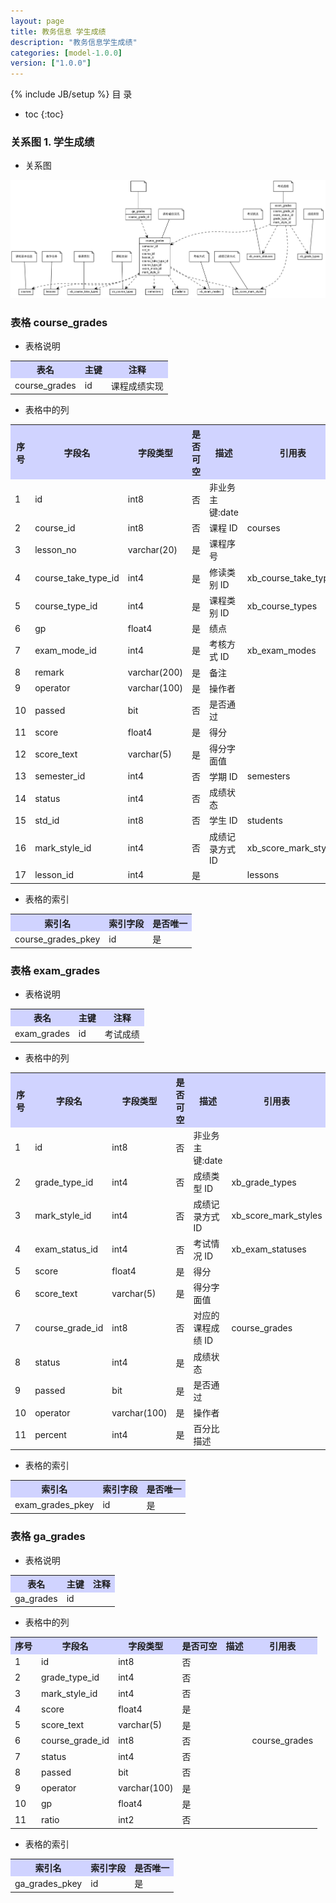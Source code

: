 ```yaml
---
layout: page
title: 教务信息 学生成绩
description: "教务信息学生成绩"
categories: [model-1.0.0]
version: ["1.0.0"]
---
```

{% include JB/setup %}
 目  录

* toc
{:toc}


### 关系图 1. 学生成绩
  * 关系图
  
![学生成绩](images/grades.png)



### 表格 course_grades

  * 表格说明

<table class="table table-bordered table-striped table-condensed">
<tr><th style="background-color:#D0D3FF">表名</th><th style="background-color:#D0D3FF">主键</th><th style="background-color:#D0D3FF">注释</th>  </tr>
<tr><td>course_grades</td><td>id</td><td>课程成绩实现</td>  </tr>
</table>

  * 表格中的列

<table class="table table-bordered table-striped table-condensed">
<tr><th style="background-color:#D0D3FF">序号</th><th style="background-color:#D0D3FF">字段名</th><th style="background-color:#D0D3FF">字段类型</th><th style="background-color:#D0D3FF">是否可空</th><th style="background-color:#D0D3FF">描述</th><th style="background-color:#D0D3FF">引用表</th>  </tr>
<tr><td>1</td><td>id</td><td>int8</td><td>否</td><td>非业务主键:date</td><td></td>  </tr>
<tr><td>2</td><td>course_id</td><td>int8</td><td>否</td><td>课程 ID</td><td>courses</td>  </tr>
<tr><td>3</td><td>lesson_no</td><td>varchar(20)</td><td>是</td><td>课程序号</td><td></td>  </tr>
<tr><td>4</td><td>course_take_type_id</td><td>int4</td><td>是</td><td>修读类别 ID</td><td>xb_course_take_types</td>  </tr>
<tr><td>5</td><td>course_type_id</td><td>int4</td><td>是</td><td>课程类别 ID</td><td>xb_course_types</td>  </tr>
<tr><td>6</td><td>gp</td><td>float4</td><td>是</td><td>绩点</td><td></td>  </tr>
<tr><td>7</td><td>exam_mode_id</td><td>int4</td><td>是</td><td>考核方式 ID</td><td>xb_exam_modes</td>  </tr>
<tr><td>8</td><td>remark</td><td>varchar(200)</td><td>是</td><td>备注</td><td></td>  </tr>
<tr><td>9</td><td>operator</td><td>varchar(100)</td><td>是</td><td>操作者</td><td></td>  </tr>
<tr><td>10</td><td>passed</td><td>bit</td><td>否</td><td>是否通过</td><td></td>  </tr>
<tr><td>11</td><td>score</td><td>float4</td><td>是</td><td>得分</td><td></td>  </tr>
<tr><td>12</td><td>score_text</td><td>varchar(5)</td><td>是</td><td>得分字面值</td><td></td>  </tr>
<tr><td>13</td><td>semester_id</td><td>int4</td><td>否</td><td>学期 ID</td><td>semesters</td>  </tr>
<tr><td>14</td><td>status</td><td>int4</td><td>否</td><td>成绩状态</td><td></td>  </tr>
<tr><td>15</td><td>std_id</td><td>int8</td><td>否</td><td>学生 ID</td><td>students</td>  </tr>
<tr><td>16</td><td>mark_style_id</td><td>int4</td><td>否</td><td>成绩记录方式 ID</td><td>xb_score_mark_styles</td>  </tr>
<tr><td>17</td><td>lesson_id</td><td>int4</td><td>是</td><td></td><td>lessons</td>  </tr>
</table>

 
  * 表格的索引

<table class="table table-bordered table-striped table-condensed">
  <tr>
<th style="background-color:#D0D3FF">索引名</th><th style="background-color:#D0D3FF">索引字段</th><th style="background-color:#D0D3FF">是否唯一</th>  </tr>
<tr><td>course_grades_pkey</td><td>id&nbsp;</td><td>是</td>  </tr>
</table>

### 表格 exam_grades

  * 表格说明

<table class="table table-bordered table-striped table-condensed">
<tr><th style="background-color:#D0D3FF">表名</th><th style="background-color:#D0D3FF">主键</th><th style="background-color:#D0D3FF">注释</th>  </tr>
<tr><td>exam_grades</td><td>id</td><td>考试成绩</td>  </tr>
</table>

  * 表格中的列

<table class="table table-bordered table-striped table-condensed">
<tr><th style="background-color:#D0D3FF">序号</th><th style="background-color:#D0D3FF">字段名</th><th style="background-color:#D0D3FF">字段类型</th><th style="background-color:#D0D3FF">是否可空</th><th style="background-color:#D0D3FF">描述</th><th style="background-color:#D0D3FF">引用表</th>  </tr>
<tr><td>1</td><td>id</td><td>int8</td><td>否</td><td>非业务主键:date</td><td></td>  </tr>
<tr><td>2</td><td>grade_type_id</td><td>int4</td><td>否</td><td>成绩类型 ID</td><td>xb_grade_types</td>  </tr>
<tr><td>3</td><td>mark_style_id</td><td>int4</td><td>否</td><td>成绩记录方式 ID</td><td>xb_score_mark_styles</td>  </tr>
<tr><td>4</td><td>exam_status_id</td><td>int4</td><td>否</td><td>考试情况 ID</td><td>xb_exam_statuses</td>  </tr>
<tr><td>5</td><td>score</td><td>float4</td><td>是</td><td>得分</td><td></td>  </tr>
<tr><td>6</td><td>score_text</td><td>varchar(5)</td><td>是</td><td>得分字面值</td><td></td>  </tr>
<tr><td>7</td><td>course_grade_id</td><td>int8</td><td>否</td><td>对应的课程成绩 ID</td><td>course_grades</td>  </tr>
<tr><td>8</td><td>status</td><td>int4</td><td>是</td><td>成绩状态</td><td></td>  </tr>
<tr><td>9</td><td>passed</td><td>bit</td><td>是</td><td>是否通过</td><td></td>  </tr>
<tr><td>10</td><td>operator</td><td>varchar(100)</td><td>是</td><td>操作者</td><td></td>  </tr>
<tr><td>11</td><td>percent</td><td>int4</td><td>是</td><td>百分比描述</td><td></td>  </tr>
</table>

 
  * 表格的索引

<table class="table table-bordered table-striped table-condensed">
  <tr>
<th style="background-color:#D0D3FF">索引名</th><th style="background-color:#D0D3FF">索引字段</th><th style="background-color:#D0D3FF">是否唯一</th>  </tr>
<tr><td>exam_grades_pkey</td><td>id&nbsp;</td><td>是</td>  </tr>
</table>

### 表格 ga_grades

  * 表格说明

<table class="table table-bordered table-striped table-condensed">
<tr><th style="background-color:#D0D3FF">表名</th><th style="background-color:#D0D3FF">主键</th><th style="background-color:#D0D3FF">注释</th>  </tr>
<tr><td>ga_grades</td><td>id</td><td></td>  </tr>
</table>

  * 表格中的列

<table class="table table-bordered table-striped table-condensed">
<tr><th style="background-color:#D0D3FF">序号</th><th style="background-color:#D0D3FF">字段名</th><th style="background-color:#D0D3FF">字段类型</th><th style="background-color:#D0D3FF">是否可空</th><th style="background-color:#D0D3FF">描述</th><th style="background-color:#D0D3FF">引用表</th>  </tr>
<tr><td>1</td><td>id</td><td>int8</td><td>否</td><td></td><td></td>  </tr>
<tr><td>2</td><td>grade_type_id</td><td>int4</td><td>否</td><td></td><td></td>  </tr>
<tr><td>3</td><td>mark_style_id</td><td>int4</td><td>否</td><td></td><td></td>  </tr>
<tr><td>4</td><td>score</td><td>float4</td><td>是</td><td></td><td></td>  </tr>
<tr><td>5</td><td>score_text</td><td>varchar(5)</td><td>是</td><td></td><td></td>  </tr>
<tr><td>6</td><td>course_grade_id</td><td>int8</td><td>否</td><td></td><td>course_grades</td>  </tr>
<tr><td>7</td><td>status</td><td>int4</td><td>否</td><td></td><td></td>  </tr>
<tr><td>8</td><td>passed</td><td>bit</td><td>否</td><td></td><td></td>  </tr>
<tr><td>9</td><td>operator</td><td>varchar(100)</td><td>是</td><td></td><td></td>  </tr>
<tr><td>10</td><td>gp</td><td>float4</td><td>是</td><td></td><td></td>  </tr>
<tr><td>11</td><td>ratio</td><td>int2</td><td>否</td><td></td><td></td>  </tr>
</table>

 
  * 表格的索引

<table class="table table-bordered table-striped table-condensed">
  <tr>
<th style="background-color:#D0D3FF">索引名</th><th style="background-color:#D0D3FF">索引字段</th><th style="background-color:#D0D3FF">是否唯一</th>  </tr>
<tr><td>ga_grades_pkey</td><td>id&nbsp;</td><td>是</td>  </tr>
</table>
